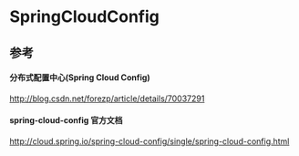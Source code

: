 # SpringCloudConfig

## 参考

#### 分布式配置中心(Spring Cloud Config)

http://blog.csdn.net/forezp/article/details/70037291

#### spring-cloud-config 官方文档

http://cloud.spring.io/spring-cloud-config/single/spring-cloud-config.html



